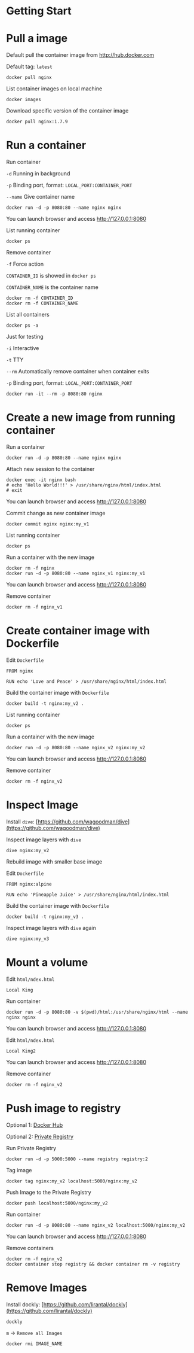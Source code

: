 # Getting Start

# Pull a image

Default pull the container image from http://hub.docker.com

Default tag: `latest`

    docker pull nginx

List container images on local machine

    docker images

Download specific version of the container image

    docker pull nginx:1.7.9

# Run a container

Run container

`-d` Running in background

`-p` Binding port, format: `LOCAL_PORT:CONTAINER_PORT`

`--name` Give container name

    docker run -d -p 8080:80 --name nginx nginx

You can launch browser and access http://127.0.0.1:8080

List running container

    docker ps

Remove container

`-f` Force action

`CONTAINER_ID` is showed in `docker ps`

`CONTAINER_NAME` is the container name

    docker rm -f CONTAINER_ID
    docker rm -f CONTAINER_NAME

List all containers

    docker ps -a

Just for testing 

`-i` Interactive

`-t` TTY

`--rm` Automatically remove container when container exits

`-p` Binding port, format: `LOCAL_PORT:CONTAINER_PORT`

    docker run -it --rm -p 8080:80 nginx

# Create a new image from running container

Run a container

    docker run -d -p 8080:80 --name nginx nginx

Attach new session to the container

    docker exec -it nginx bash
    # echo 'Hello World!!!' > /usr/share/nginx/html/index.html
    # exit

You can launch browser and access http://127.0.0.1:8080

Commit change as new container image

    docker commit nginx nginx:my_v1

List running container

    docker ps

Run a container with the new image

    docker rm -f nginx
    docker run -d -p 8080:80 --name nginx_v1 nginx:my_v1

You can launch browser and access http://127.0.0.1:8080

Remove container

    docker rm -f nginx_v1

# Create container image with Dockerfile

Edit `Dockerfile`

    FROM nginx
    
    RUN echo 'Love and Peace' > /usr/share/nginx/html/index.html

Build the container image with `Dockerfile`

    docker build -t nginx:my_v2 .

List running container

    docker ps

Run a container with the new image

    docker run -d -p 8080:80 --name nginx_v2 nginx:my_v2

You can launch browser and access http://127.0.0.1:8080

Remove container

    docker rm -f nginx_v2

# Inspect Image

Install `dive`: [https://github.com/wagoodman/dive](https://github.com/wagoodman/dive)

Inspect image layers with `dive`

    dive nginx:my_v2

Rebuild image with smaller base image

Edit `Dockerfile`

    FROM nginx:alpine
    
    RUN echo 'Pineapple Juice' > /usr/share/nginx/html/index.html

Build the container image with `Dockerfile`

    docker build -t nginx:my_v3 .

Inspect image layers with `dive` again

    dive nginx:my_v3

# Mount a volume

Edit `html/ndex.html`

    Local King

Run container

    docker run -d -p 8080:80 -v $(pwd)/html:/usr/share/nginx/html --name nginx nginx

You can launch browser and access http://127.0.0.1:8080

Edit `html/ndex.html`

    Local King2

You can launch browser and access http://127.0.0.1:8080

Remove container

    docker rm -f nginx_v2

# Push image to registry

Optional 1: [Docker Hub](https://hub.docker.com/)

Optional 2: [Private Registry](https://docs.docker.com/registry/)

Run Private Registry

    docker run -d -p 5000:5000 --name registry registry:2

Tag image

    docker tag nginx:my_v2 localhost:5000/nginx:my_v2

Push Image to the Private Registry

    docker push localhost:5000/nginx:my_v2

Run container

    docker run -d -p 8080:80 --name nginx_v2 localhost:5000/nginx:my_v2

You can launch browser and access http://127.0.0.1:8080

Remove containers

    docker rm -f nginx_v2
    docker container stop registry && docker container rm -v registry

# Remove Images

Install dockly: [https://github.com/lirantal/dockly](https://github.com/lirantal/dockly)

    dockly

`m` → `Remove all Images`

    docker rmi IMAGE_NAME